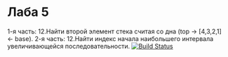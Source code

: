 # Лаба 5
1-я часть:
12.Найти второй элемент стека считая со дна (top -> [4,3,2,1] <- base).
2-я часть:
12.Найти индекс начала наибольшего интервала увеличивающейся последовательности.
[![Build Status](https://travis-ci.com/Kvolam/l5.svg?branch=master)](https://travis-ci.com/Kvolam/l5)
